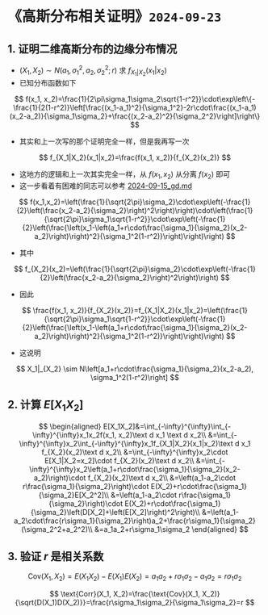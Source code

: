 # 《高斯分布相关证明》`2024-09-23`

 ## 1. 证明二维高斯分布的边缘分布情况

- $(X_1,X_2)\sim N(a_1, \sigma_1^2, a_2, \sigma_2^2; r)$ 求 $f_{X_1|X_2}(x_1|x_2)$
- 已知分布函数如下

$$
f(x_1, x_2)=\frac{1}{2\pi\sigma_1\sigma_2\sqrt{1-r^2}}\cdot\exp\left\{-\frac{1}{2(1-r^2)}\left[\frac{(x_1-a_1)^2}{\sigma_1^2}-2r\cdot\frac{(x_1-a_1)(x_2-a_2)}{\sigma_1\sigma_2}+\frac{(x_2-a_2)^2}{\sigma_2^2}\right]\right\}
$$



- 其实和上一次写的那个证明完全一样，但是我再写一次

$$
f_{X_1|X_2}(x_1|x_2)=\frac{f(x_1, x_2)}{f_{X_2}(x_2)}
$$

- 这地方的逻辑和上一次其实完全一样，从 $f(x_1, x_2)$ 从分离 $f(x_2)$ 即可
- 这一步看着有困难的同志可以参考 [2024-09-15_gd.md](../../data/2024a-rand/2024-09-15_gd.md)

$$
f(x_1,x_2)=\left(\frac{1}{\sqrt{2\pi}\sigma_2}\cdot\exp\left(-\frac{1}{2}\left(\frac{x_2-a_2}{\sigma_2}\right)^2\right)\right)\cdot\left(\frac{1}{\sqrt{2\pi}\sigma_1\sqrt{1-r^2}}\cdot\exp\left(-\frac{1}{2}\left(\frac{\left(x_1-\left(a_1+r\cdot\frac{\sigma_1}{\sigma_2}(x_2-a_2)\right)\right)^2}{\sigma_1^2(1-r^2)}\right)\right)\right)
$$

- 其中

$$
f_{X_2}(x_2)=\left(\frac{1}{\sqrt{2\pi}\sigma_2}\cdot\exp\left(-\frac{1}{2}\left(\frac{x_2-a_2}{\sigma_2}\right)^2\right)\right)
$$

- 因此

$$
\frac{f(x_1, x_2)}{f_{X_2}(x_2)}=f_{X_1|X_2}(x_1|x_2)=\left(\frac{1}{\sqrt{2\pi}\sigma_1\sqrt{1-r^2}}\cdot\exp\left(-\frac{1}{2}\left(\frac{\left(x_1-\left(a_1+r\cdot\frac{\sigma_1}{\sigma_2}(x_2-a_2)\right)\right)^2}{\sigma_1^2(1-r^2)}\right)\right)\right)
$$

- 这说明

$$
X_1|_{X_2} \sim N\left[a_1+r\cdot\frac{\sigma_1}{\sigma_2}(x_2-a_2), \sigma_1^2(1-r^2)\right]
$$

## 2. 计算 $E[X_1X_2]$

$$
\begin{aligned}
E[X_1X_2]&=\int_{-\infty}^{\infty}\int_{-\infty}^{\infty}x_1x_2f(x_1, x_2)\text d x_1 \text d x_2\\
&=\int_{-\infty}^{\infty}x_2\int_{-\infty}^{\infty}x_1f_{X_1|X_2}(x_1|x_2)\text d x_1 f_{X_2}(x_2)\text d x_2\\
&=\int_{-\infty}^{\infty}x_2\cdot E[X_1|X_2=x_2]\cdot f_{X_2}(x_2)\text d x_2\\
&=\int_{-\infty}^{\infty}x_2\left(a_1+r\cdot\frac{\sigma_1}{\sigma_2}(x_2-a_2)\right)\cdot f_{X_2}(x_2)\text d x_2\\
&=\left(a_1-a_2\cdot r\frac{\sigma_1}{\sigma_2}\right)\cdot E(X_2)+r\cdot\frac{\sigma_1}{\sigma_2}E[X_2^2]\\
&=\left(a_1-a_2\cdot r\frac{\sigma_1}{\sigma_2}\right)\cdot E(X_2)+r\cdot\frac{\sigma_1}{\sigma_2}\left(D[X_2]+\left(E[X_2]\right)^2\right)\\
&=\left(a_1-a_2\cdot\frac{r\sigma_1}{\sigma_2}\right)a_2+\frac{r\sigma_1}{\sigma_2}(\sigma_2^2+a_2^2)\\
&=a_1a_2+r\sigma_1\sigma_2
\end{aligned}
$$

## 3. 验证 $r$ 是相关系数

$$
\text{Cov}(X_1, X_2)=E(X_1X_2)-E(X_1)E(X_2)=a_1a_2+r\sigma_1\sigma_2-a_1a_2=r\sigma_1\sigma_2
$$

$$
\text{Corr}(X_1, X_2)=\frac{\text{Cov}(X_1, X_2)}{\sqrt{D(X_1)D(X_2)}}=\frac{r\sigma_1\sigma_2}{\sigma_1\sigma_2}=r
$$

